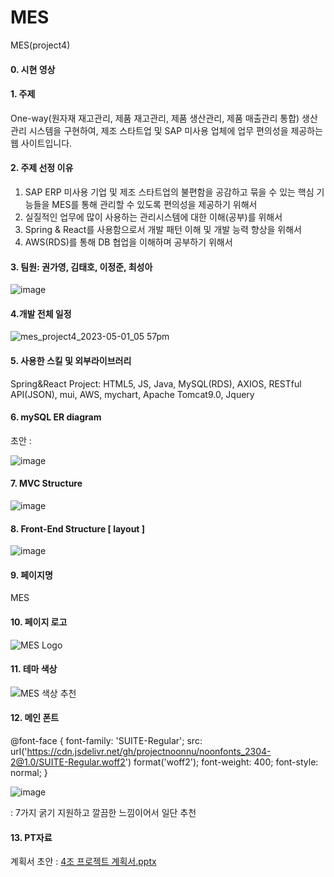 # MES
MES(project4)

#### 0. 시현 영상 


#### 1. 주제
One-way(원자재 재고관리, 제품 재고관리, 제품 생산관리, 제품 매출관리 통합) 생산관리 시스템을 구현하여, 제조 스타트업 및 SAP 미사용 업체에 업무 편의성을 제공하는 웹 사이트입니다.


#### 2. 주제 선정 이유
1) SAP ERP 미사용 기업 및 제조 스타트업의 불편함을 공감하고 묶을 수 있는 핵심 기능들을 MES를 통해 관리할 수 있도록 편의성을 제공하기 위해서
2) 실질적인 업무에 많이 사용하는 관리시스템에 대한 이해(공부)를 위해서
3) Spring & React를 사용함으로서 개발 패턴 이해 및 개발 능력 향상을 위해서 
4) AWS(RDS)를 통해 DB 협업을 이해하며 공부하기 위해서

#### 3. 팀원: 권가영, 김태호, 이정준, 최성아
![image](https://user-images.githubusercontent.com/121651318/235430629-9468d97a-6d86-4663-a29e-9cbfd7a083b1.png)

#### 4.개발 전체 일정
![mes_project4_2023-05-01_05 57pm](https://user-images.githubusercontent.com/121651318/235431953-36441320-0793-464f-ba8a-74a5d2db3a18.png)


#### 5. 사용한 스킬 및 외부라이브러리
Spring&React Project: HTML5, JS, Java, MySQL(RDS), AXIOS, RESTful API(JSON), mui, AWS, mychart, Apache Tomcat9.0, Jquery


#### 6. mySQL ER diagram
초안 : 

![image](https://user-images.githubusercontent.com/121651318/235478917-dbda282e-2a89-4ed1-b94e-6a89c7be39be.png)
#### 7. MVC Structure
![image](https://user-images.githubusercontent.com/121651318/235430808-ee0fe050-e817-4528-92c6-9a13c909ba62.png)


#### 8. Front-End Structure [ layout ]
![image](https://user-images.githubusercontent.com/121651318/235610757-ffaad946-f44d-4962-9303-f241dfd41420.png)

#### 9. 페이지명
MES 

#### 10. 페이지 로고
![MES Logo](https://user-images.githubusercontent.com/121651318/235453331-cf5d71b8-9d41-4f55-b681-b11d002c8539.png)



#### 11. 테마 색상
![MES 색상 추천](https://user-images.githubusercontent.com/121651318/235451419-fc3c596b-6b4b-48a5-bbc3-bdc60a9677d2.jpg)


#### 12. 메인 폰트
@font-face {
    font-family: 'SUITE-Regular';
    src: url('https://cdn.jsdelivr.net/gh/projectnoonnu/noonfonts_2304-2@1.0/SUITE-Regular.woff2') format('woff2');
    font-weight: 400;
    font-style: normal;
}

![image](https://user-images.githubusercontent.com/121651318/235451547-2b5db1de-747f-4244-bac9-6b37dc51ebcf.png)

: 7가지 굵기 지원하고 깔끔한 느낌이어서 일단 추천

#### 13. PT자료

계획서 초안 : [4조 프로젝트 계획서.pptx](https://github.com/Ga0Kwon/MES/files/11364476/4.pptx)
